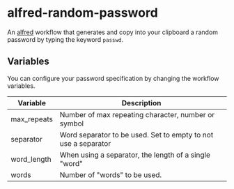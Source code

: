 # alfred-random-password

An [alfred](https://alfredapp.com) workflow that generates and copy into your
clipboard a random password by typing the keyword `passwd`.

## Variables

You can configure your password specification by changing the workflow variables.

| Variable    | Description                                                    |
|-------------|----------------------------------------------------------------|
| max_repeats | Number of max repeating character, number or symbol            |
| separator   | Word separator to be used. Set to empty to not use a separator |
| word_length | When using a separator, the length of a single "word"          |
| words       | Number of "words" to be used.                                  |